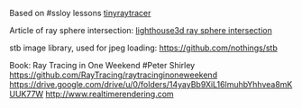 Based on #ssloy lessons [tinyraytracer](https://github.com/ssloy/tinyraytracer)

Article of ray sphere intersection:
[lighthouse3d ray sphere intersection](https://www.lighthouse3d.com/tutorials/maths/ray-sphere-intersection/)

stb image library, used for jpeg loading:
https://github.com/nothings/stb


Book: Ray Tracing in One Weekend #Peter Shirley
https://github.com/RayTracing/raytracinginoneweekend
https://drive.google.com/drive/u/0/folders/14yayBb9XiL16lmuhbYhhvea8mKUUK77W
http://www.realtimerendering.com
